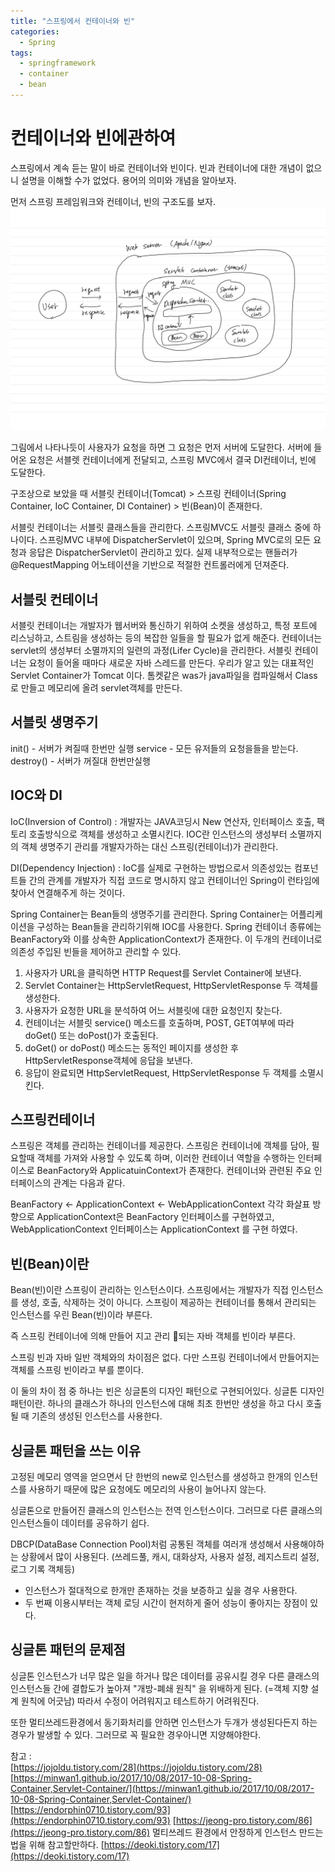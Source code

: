 ```yaml
---
title: "스프링에서 컨테이너와 빈"
categories:
  - Spring
tags:
  - springframework
  - container
  - bean
---
```

# 컨테이너와 빈에관하여
스프링에서 계속 듣는 말이 바로 컨테이너와 빈이다.
빈과 컨테이너에 대한 개념이 없으니 설명을 이해할 수가 없었다. 용어의 의미와 개념을 알아보자.

먼저 스프링 프레임워크와 컨테이너, 빈의 구조도를 보자.
![spring_structure](/assets/img/spring/spring_structure.png)

그림에서 나타나듯이 사용자가 요청을 하면 그 요청은 먼저 서버에 도달한다. 서버에 들어온 요청은 서블렛 컨테이너에게 전달되고, 스프링 MVC에서 결국 DI컨테이너, 빈에 도달한다.


구조상으로 보았을 때 서블릿 컨테이너(Tomcat) > 스프링 컨테이너(Spring Container, IoC Container, DI Container) > 빈(Bean)이 존재한다.

서블릿 컨테이너는 서블릿 클래스들을 관리한다. 스프링MVC도 서블릿 클래스 중에 하나이다.
스프링MVC 내부에 DispatcherServlet이 있으며, Spring MVC로의 모든 요청과 응답은 DispatcherServlet이 관리하고 있다.
실제 내부적으로는 핸들러가 @RequestMapping 어노테이션을 기반으로 적절한 컨트롤러에게 던져준다.

## 서블릿 컨테이너
서블릿 컨테이너는 개발자가 웹서버와 통신하기 위하여 소켓을 생성하고, 특정 포트에 리스닝하고, 스트림을 생성하는 등의 복잡한 일들을 할 필요가 없게 해준다. 컨테이너는 servlet의 생성부터 소멸까지의 일련의 과정(Lifer Cycle)을 관리한다. 서블릿 컨테이너는 요청이 들어올 때마다 새로운 자바 스레드를 만든다. 우리가 알고 있는 대표적인 Servlet Container가 Tomcat 이다. 톰켓같은 was가 java파일을 컴파일해서 Class로 만들고 메모리에 올려 servlet객체를 만든다.

## 서블릿 생명주기
init() - 서버가 켜질때 한번만 실행
service - 모든 유저들의 요청을들을 받는다.
destroy() - 서버가 꺼질대 한번만실행

## IOC와 DI
IoC(Inversion of Control) : 개발자는 JAVA코딩시 New 연산자, 인터페이스 호출, 팩토리 호출방식으로 객체를 생성하고 소멸시킨다. IOC란 인스턴스의 생성부터 소멸까지의 객체 생명주기 관리를 개발자가하는 대신 스프링(컨테이너)가 관리한다.

DI(Dependency Injection) :	IoC를 실제로 구현하는 방법으로서 의존성있는 컴포넌트들 간의 관계를 개발자가 직접 코드로 명시하지 않고 컨테이너인 Spring이 런타임에 찾아서 연결해주게 하는 것이다.

Spring Container는 Bean들의 생명주기를 관리한다. Spring Container는 어플리케이션을 구성하는 Bean들을 관리하기위해 IOC를 사용한다. Spring 컨테이너 종류에는 BeanFactory와 이를 상속한 ApplicationContext가 존재한다. 이 두개의 컨테이너로 의존성 주입된 빈들을 제어하고 관리할 수 있다.

1. 사용자가 URL을 클릭하면 HTTP Request를 Servlet Container에 보낸다.
2. Servlet Container는 HttpServletRequest, HttpServletResponse 두 객체를 생성한다.
3. 사용자가 요청한 URL을 분석하여 어느 서블릿에 대한 요청인지 찾는다.
4. 컨테이너는 서블릿 service() 메소드를 호출하며, POST, GET여부에 따라 doGet() 또는 doPost()가 호출된다.
5. doGet() or doPost() 메소드는 동적인 페이지를 생성한 후 HttpServletResponse객체에 응답을 보낸다.
6. 응답이 완료되면 HttpServletRequest, HttpServletResponse 두 객체를 소멸시킨다.

## 스프링컨테이너

스프링은 객체를 관리하는 컨테이너를 제공한다. 스프링은 컨테이너에 객체를 담아, 필요할때 객체를 가져와 사용할 수 있도록 하며, 이러한 컨테이너 역할을 수행하는 인터페이스로 BeanFactory와 ApplicatuinContext가 존재한다. 컨테이너와 관련된 주요 인터페이스의 관계는 다음과 같다.

BeanFactory <- ApplicationContext <- WebApplicationContext 각각 화살표 방향으로 ApplicationContext은 BeanFactory 인터페이스를 구현하였고, WebApplicationContext  인터페이스는 ApplicationContext 를 구현 하였다.

## 빈(Bean)이란

Bean(빈)이란 스프링이 관리하는 인스턴스이다.
스프링에서는 개발자가 직접 인스턴스를 생성, 호출, 삭제하는 것이 아니다. 스프링이 제공하는 컨테이너를 통해서 관리되는 인스턴스를 우린 Bean(빈)이라 부른다.

즉 스프링 컨테이너에 의해 만들어 지고 관리 되는 자바 객체를 빈이라 부른다.

스프링 빈과 자바 일반 객체와의 차이점은 없다. 다만 스프링 컨테이너에서 만들어지는 객체를 스프링 빈이라고 부를 뿐이다.

이 둘의 차이 점 중 하나는 빈은 싱글톤의 디자인 패턴으로 구현되어있다. 싱글톤 디자인 패턴이란. 하나의 클래스가 하나의 인스턴스에 대해 최초 한번만 생성을 하고 다시 호출될 때 기존의 생성된 인스턴스를 사용한다.

## 싱글톤 패턴을 쓰는 이유

고정된 메모리 영역을 얻으면서 단 한번의 new로 인스턴스를 생성하고 한개의 인스턴스를 사용하기 때문에 많은 요청에도 메모리의 사용이 늘어나지 않는다.

싱글톤으로 만들어진 클래스의 인스턴스는 전역 인스턴스이다.
그러므로 다른 클래스의 인스턴스들이 데이터를 공유하기 쉽다.

DBCP(DataBase Connection Pool)처럼 공통된 객체를 여러개 생성해서 사용해야하는 상황에서 많이 사용된다. (쓰레드풀, 캐시, 대화상자, 사용자 설정, 레지스트리 설정, 로그 기록 객체등)

+ 인스턴스가 절대적으로 한개만 존재하는 것을 보증하고 싶을 경우 사용한다.
+ 두 번째 이용시부터는 객체 로딩 시간이 현저하게 줄어 성능이 좋아지는 장점이 있다.

## 싱글톤 패턴의 문제점

싱글톤 인스턴스가 너무 많은 일을 하거나 많은 데이터를 공유시킬 경우 다른 클래스의 인스턴스들 간에 결합도가 높아져 "개방-폐쇄 원칙" 을 위배하게 된다. (=객체 지향 설계 원칙에 어긋남) 따라서 수정이 어려워지고 테스트하기 어려워진다.

또한 멀티쓰레드환경에서 동기화처리를 안하면 인스턴스가 두개가 생성된다든지 하는 경우가 발생할 수 있다. 그러므로 꼭 필요한 경우아니면 지양해야한다.


참고 :  
[https://jojoldu.tistory.com/28](https://jojoldu.tistory.com/28)
[https://minwan1.github.io/2017/10/08/2017-10-08-Spring-Container,Servlet-Container/](https://minwan1.github.io/2017/10/08/2017-10-08-Spring-Container,Servlet-Container/)
[https://endorphin0710.tistory.com/93](https://endorphin0710.tistory.com/93)
[https://jeong-pro.tistory.com/86](https://jeong-pro.tistory.com/86) 멀티쓰레드 환경에서 안정하게 인스턴스 만드는 법을 위해 참고할만하다.
[https://deoki.tistory.com/17](https://deoki.tistory.com/17)
